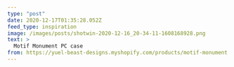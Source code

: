 ```yaml
---
type: "post"
date: 2020-12-17T01:35:28.052Z
feed_type: inspiration
image: /images/posts/shotwin-2020-12-16_20-34-11-1608168928.png
text: >
  Motif Monument PC case
from: https://yuel-beast-designs.myshopify.com/products/motif-monument
---
```

